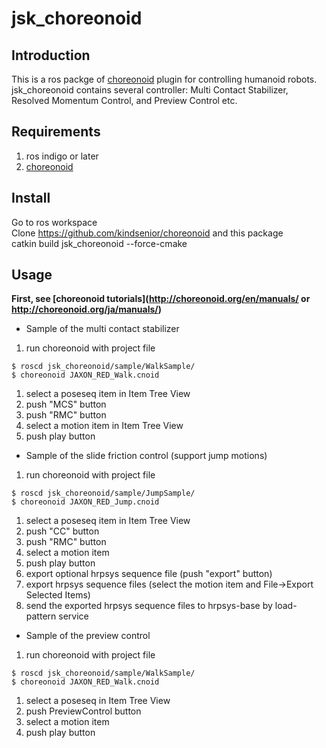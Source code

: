 # jsk_choreonoid
Introduction
------------
This is a ros packge of [choreonoid](http://choreonoid.org/) plugin for controlling humanoid robots.  
jsk_choreonoid contains several controller: Multi Contact Stabilizer, Resolved Momentum Control, and Preview Control etc.  

Requirements
------------
1. ros indigo or later
1. [choreonoid](https://github.com/kindsenior/choreonoid)

Install
-------
Go to ros workspace  
Clone https://github.com/kindsenior/choreonoid and this package  
catkin build jsk_choreonoid --force-cmake  

Usage
-----
**First, see [choreonoid tutorials](http://choreonoid.org/en/manuals/ or http://choreonoid.org/ja/manuals/)**

- Sample of the multi contact stabilizer
1. run choreonoid with project file

  ```
  $ roscd jsk_choreonoid/sample/WalkSample/
  $ choreonoid JAXON_RED_Walk.cnoid
  ```
1. select a poseseq item in Item Tree View
1. push "MCS" button
1. push "RMC" button
1. select a motion item in Item Tree View
1. push play button

- Sample of the slide friction control (support jump motions)
1. run choreonoid with project file

  ```
  $ roscd jsk_choreonoid/sample/JumpSample/
  $ choreonoid JAXON_RED_Jump.cnoid
  ```
1. select a poseseq item in Item Tree View
1. push "CC" button
1. push "RMC" button
1. select a motion item
1. push play button
1. export optional hrpsys sequence file (push "export" button)
1. export hrpsys sequence files (select the motion item and File->Export Selected Items)
1. send the exported hrpsys sequence files to hrpsys-base by load-pattern service

- Sample of the preview control
1. run choreonoid with project file

  ```
  $ roscd jsk_choreonoid/sample/WalkSample/
  $ choreonoid JAXON_RED_Walk.cnoid
  ```
1. select a poseseq in Item Tree View
1. push PreviewControl button
1. select a motion item
1. push play button
